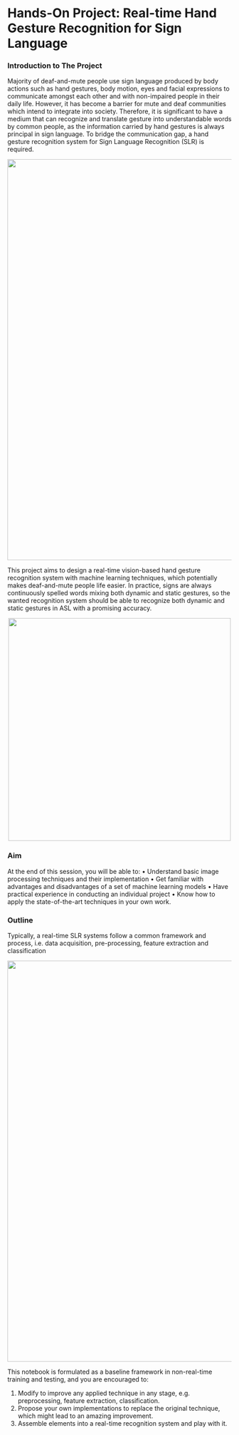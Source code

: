 # Hands-On Project: Real-time Hand Gesture Recognition for Sign Language

### Introduction to The Project
Majority of deaf-and-mute people use sign language produced by body actions such as hand gestures, body motion, eyes and facial expressions to communicate amongst each other and with non-impaired people in their daily life. However, it has become a barrier for mute and deaf communities which intend to integrate into society. Therefore, it is significant to have a medium that can recognize and translate gesture into understandable words by common people, as the information carried by hand gestures is always principal in sign language. To bridge the communication gap, a hand gesture recognition system for Sign Language Recognition (SLR) is required.

<div align=center><img src=https://github.com/JianqiaoMao/UCL_AISOC_Tutorial_HandGestureRecognition/blob/main/IMAGES/ASL.png width=900 /></div>

This project aims to design a real-time vision-based hand gesture recognition system with machine learning techniques, which potentially makes deaf-and-mute people life easier. In practice, signs are always continuously spelled words mixing both dynamic and static gestures, so the wanted recognition system should be able to recognize both dynamic and static gestures in ASL with a promising accuracy.

<div align=center><img src=https://github.com/JianqiaoMao/UCL_AISOC_Tutorial_HandGestureRecognition/blob/main/IMAGES/system_diagram.png width=500 /></div>
 
### Aim
At the end of this session, you will be able to:
•	Understand basic image processing techniques and their implementation
•	Get familiar with advantages and disadvantages of a set of machine learning models
•	Have practical experience in conducting an individual project
•	Know how to apply the state-of-the-art techniques in your own work.
### Outline
Typically, a real-time SLR systems follow a common framework and process, i.e. data acquisition, pre-processing, feature extraction and classification
 
 <div align=center><img src=https://github.com/JianqiaoMao/UCL_AISOC_Tutorial_HandGestureRecognition/blob/main/IMAGES/process.png width=900 /></div>
 
This notebook is formulated as a baseline framework in non-real-time training and testing, and you are encouraged to:
1) Modify to improve any applied technique in any stage, e.g. preprocessing, feature extraction, classification. 
2) Propose your own implementations to replace the original technique, which might lead to an amazing improvement.
3) Assemble elements into a real-time recognition system and play with it.
